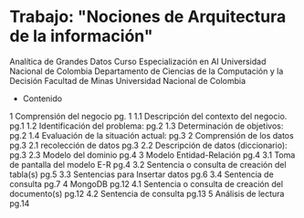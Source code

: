 # Trabajo: **"Nociones de Arquitectura de la información"**
Analítica de Grandes Datos
Curso Especialización en AI Universidad Nacional de Colombia
Departamento de Ciencias de la Computación y la Decisión
Facultad de Minas
Universidad Nacional de Colombia


 + Contenido
 
1	Comprensión del negocio	pg. 1
1.1	Descripción del contexto del negocio. pg.1
1.2	Identificación del problema:	pg.2
1.3	Determinación de objetivos:	pg.2
1.4	Evaluación de la situación actual:	pg.3
2	Comprensión de los datos	pg.3
2.1	recolección de datos	pg.3
2.2	Descripción de datos (diccionario):	pg.3
2.3	Modelo del dominio	pg.4
3	Modelo Entidad-Relación	pg.4
3.1	Toma de pantalla del modelo E-R	pg.4
3.2	Sentencia o consulta de creación del tabla(s)	pg.5
3.3	Sentencias para Insertar datos	pg.6
3.4	Sentencia de consulta	pg.7
4	MongoDB	pg.12
4.1	Sentencia o consulta de creación del documento(s)	pg.12
4.2	Sentencia de consulta	pg.13
5	Análisis de lectura	pg.14
